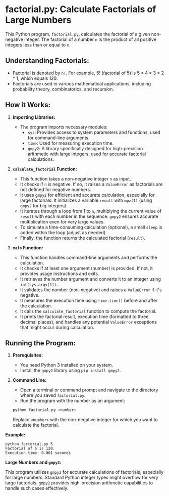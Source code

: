 # factorial.py: Calculate Factorials of Large Numbers

This Python program, `factorial.py`, calculates the factorial of a given non-negative integer. The factorial of a number `n` is the product of all positive integers less than or equal to `n`. 

## **Understanding Factorials:**

* Factorial is denoted by `n!`. For example, 5! (factorial of 5) is 5 * 4 * 3 * 2 * 1, which equals 120.
* Factorials are used in various mathematical applications, including probability theory, combinatorics, and recursion.

## **How it Works:**

1. **Importing Libraries:**
    * The program imports necessary modules:
        * `sys`: Provides access to system parameters and functions, used for command-line arguments.
        * `time`: Used for measuring execution time.
        * `gmpy2`: A library specifically designed for high-precision arithmetic with large integers, used for accurate factorial calculations.

2. **`calculate_factorial` Function:**
    * This function takes a non-negative integer `n` as input.
    * It checks if `n` is negative. If so, it raises a `ValueError` as factorials are not defined for negative numbers.
    * It uses `gmpy2` for efficient and accurate calculation, especially for large factorials. It initializes a variable `result` with `mpz(1)` (using `gmpy2` for big integers).
    * It iterates through a loop from 1 to `n`, multiplying the current value of `result` with each number in the sequence. `gmpy2` ensures accurate multiplication even for very large values.
    * To simulate a time-consuming calculation (optional), a small `sleep` is added within the loop (adjust as needed).
    * Finally, the function returns the calculated factorial (`result`).

3. **`main` Function:**
    * This function handles command-line arguments and performs the calculation.
    * It checks if at least one argument (number) is provided. If not, it provides usage instructions and exits.
    * It retrieves the number argument and converts it to an integer using `int(sys.argv[1])`.
    * It validates the number (non-negative) and raises a `ValueError` if it's negative.
    * It measures the execution time using `time.time()` before and after the calculation.
    * It calls the `calculate_factorial` function to compute the factorial.
    * It prints the factorial result, execution time (formatted to three decimal places), and handles any potential `ValueError` exceptions that might occur during calculation.

## **Running the Program:**

1. **Prerequisites:**
    * You need Python 3 installed on your system.
    * Install the `gmpy2` library using `pip install gmpy2`.
2. **Command Line:**
    * Open a terminal or command prompt and navigate to the directory where you saved `factorial.py`.
    * Run the program with the number as an argument:

    ```bash
    python factorial.py <number>
    ```

    Replace `<number>` with the non-negative integer for which you want to calculate the factorial.

**Example:**

```
python factorial.py 5
Factorial of 5 is 120.
Execution time: 0.001 seconds
```

**Large Numbers and `gmpy2`:**

This program utilizes `gmpy2` for accurate calculations of factorials, especially for large numbers. Standard Python integer types might overflow for very large factorials. `gmpy2` provides high-precision arithmetic capabilities to handle such cases effectively.
